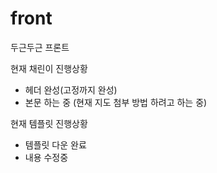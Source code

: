 # front
두근두근 프론트

현재 채린이 진행상황
- 헤더 완성(고정까지 완성)
- 본문 하는 중 (현재 지도 첨부 방법 하려고 하는 중)


현재 템플릿 진행상황
- 템플릿 다운 완료
- 내용 수정중 
